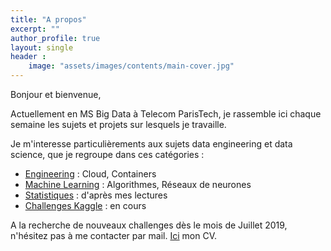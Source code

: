 ```yaml
---
title: "A propos"
excerpt: ""
author_profile: true
layout: single
header :
    image: "assets/images/contents/main-cover.jpg"
---
```


Bonjour et bienvenue,

Actuellement en MS Big Data à Telecom ParisTech, je rassemble ici chaque semaine les sujets et projets sur lesquels je travaille.

Je m'interesse particulièrements aux sujets data engineering et data science, que je regroupe dans ces catégories :
- [Engineering](https://alexpeterbec.github.io/engnr/) : Cloud, Containers
- [Machine Learning](https://alexpeterbec.github.io/ml/) : Algorithmes, Réseaux de neurones
- [Statistiques](https://alexpeterbec.github.io/st/) : d'après mes lectures
- [Challenges Kaggle](https://alexpeterbec.github.io/kaggle/) : en cours

A la recherche de nouveaux challenges dès le mois de Juillet 2019, n'hésitez pas à me contacter par mail. [Ici](https://alexpeterbec.github.io/assets/images/CV-Alexandre-Bec.pdf) mon CV.
